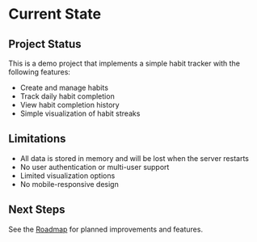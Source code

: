 # Current State

## Project Status
This is a demo project that implements a simple habit tracker with the following features:
- Create and manage habits
- Track daily habit completion
- View habit completion history
- Simple visualization of habit streaks

## Limitations
- All data is stored in memory and will be lost when the server restarts
- No user authentication or multi-user support
- Limited visualization options
- No mobile-responsive design

## Next Steps
See the [Roadmap](../roadmap/milestones.md) for planned improvements and features.
